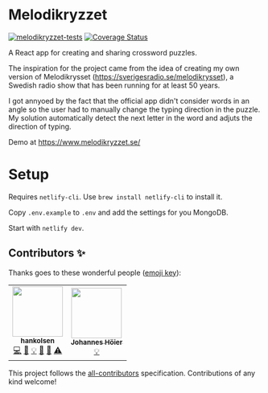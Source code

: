 # Melodikryzzet
[![melodikryzzet-tests](https://github.com/hankolsen/melodikryzzet/actions/workflows/test.yml/badge.svg)](https://github.com/hankolsen/melodikryzzet/actions/workflows/test.yml)
[![Coverage Status](https://coveralls.io/repos/github/hankolsen/melodikryzzet/badge.svg?branch=master)](https://coveralls.io/github/hankolsen/melodikryzzet?branch=master)

A React app for creating and sharing crossword puzzles.

The inspiration for the project came from the idea of creating my own version of Melodikrysset (https://sverigesradio.se/melodikrysset), a Swedish radio show that has been running for at least 50 years.

I got annyoed by the fact that the official app didn't consider words in an angle so the user had to manually change the typing direction in the puzzle.
My solution automatically detect the next letter in the word and adjuts the direction of typing.

Demo at https://www.melodikryzzet.se/

# Setup
Requires `netlify-cli`. Use `brew install netlify-cli` to install it.

Copy `.env.example` to `.env` and add the settings for you MongoDB.

Start with `netlify dev`.



## Contributors ✨

Thanks goes to these wonderful people ([emoji key](https://allcontributors.org/docs/en/emoji-key)):

<!-- ALL-CONTRIBUTORS-LIST:START - Do not remove or modify this section -->
<!-- prettier-ignore-start -->
<!-- markdownlint-disable -->
<table>
  <tr>
    <td align="center"><a href="https://github.com/hankolsen"><img src="https://avatars.githubusercontent.com/u/1008390?v=4?s=100" width="100px;" alt=""/><br /><sub><b>hankolsen</b></sub></a><br /><a href="https://github.com/hankolsen/melodikryzzet/commits?author=hankolsen" title="Code">💻</a> <a href="#design-hankolsen" title="Design">🎨</a> <a href="#example-hankolsen" title="Examples">💡</a> <a href="#ideas-hankolsen" title="Ideas, Planning, & Feedback">🤔</a> <a href="#maintenance-hankolsen" title="Maintenance">🚧</a> <a href="https://github.com/hankolsen/melodikryzzet/commits?author=hankolsen" title="Tests">⚠️</a></td>
    <td align="center"><a href="http://hoier.se/"><img src="https://avatars.githubusercontent.com/u/5670416?v=4?s=100" width="100px;" alt=""/><br /><sub><b>Johannes Höier</b></sub></a><br /><a href="#example-dacre" title="Examples">💡</a></td>
  </tr>
</table>

<!-- markdownlint-restore -->
<!-- prettier-ignore-end -->

<!-- ALL-CONTRIBUTORS-LIST:END -->

This project follows the [all-contributors](https://github.com/all-contributors/all-contributors) specification. Contributions of any kind welcome!
